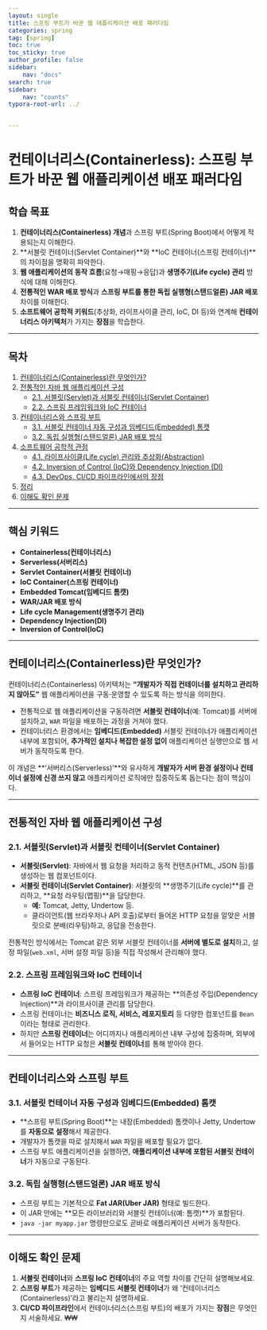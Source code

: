 ```yaml
---
layout: single
title: 스프링 부트가 바꾼 웹 애플리케이션 배포 패러다임
categories: spring
tag: [spring]
toc: true
toc_sticky: true
author_profile: false
sidebar:
    nav: "docs"
search: true
sidebar:
    nav: "counts"
typora-root-url: ../


---
```


# 컨테이너리스(Containerless): 스프링 부트가 바꾼 웹 애플리케이션 배포 패러다임

## 학습 목표
1. **컨테이너리스(Containerless) 개념**과 스프링 부트(Spring Boot)에서 어떻게 적용되는지 이해한다.
2. **서블릿 컨테이너(Servlet Container)**와 **IoC 컨테이너(스프링 컨테이너)**의 차이점을 명확히 파악한다.
3. **웹 애플리케이션의 동작 흐름**(요청→매핑→응답)과 **생명주기(Life cycle) 관리** 방식에 대해 이해한다.
4. **전통적인 WAR 배포 방식**과 **스프링 부트를 통한 독립 실행형(스탠드얼론) JAR 배포** 차이를 이해한다.
5. **소프트웨어 공학적 키워드**(추상화, 라이프사이클 관리, IoC, DI 등)와 연계해 **컨테이너리스 아키텍처**가 가지는 **장점**을 학습한다.

---

## 목차
1. [컨테이너리스(Containerless)란 무엇인가?](#컨테이너리스containerless란-무엇인가)
2. [전통적인 자바 웹 애플리케이션 구성](#전통적인-자바-웹-애플리케이션-구성)
   - [2.1. 서블릿(Servlet)과 서블릿 컨테이너(Servlet Container)](#21-서블릿servlet과-서블릿-컨테이너servlet-container)
   - [2.2. 스프링 프레임워크와 IoC 컨테이너](#22-스프링-프레임워크와-ioc-컨테이너)
3. [컨테이너리스와 스프링 부트](#컨테이너리스와-스프링-부트)
   - [3.1. 서블릿 컨테이너 자동 구성과 임베디드(Embedded) 톰캣](#31-서블릿-컨테이너-자동-구성과-임베디드embedded-톰캣)
   - [3.2. 독립 실행형(스탠드얼론) JAR 배포 방식](#32-독립-실행형스탠드얼론-jar-배포-방식)
4. [소프트웨어 공학적 관점](#소프트웨어-공학적-관점)
   - [4.1. 라이프사이클(Life cycle) 관리와 추상화(Abstraction)](#41-라이프사이클life-cycle-관리와-추상화abstraction)
   - [4.2. Inversion of Control (IoC)와 Dependency Injection (DI)](#42-inversion-of-control-ioc와-dependency-injection-di)
   - [4.3. DevOps, CI/CD 파이프라인에서의 장점](#43-devops-cicd-파이프라인에서의-장점)
5. [정리](#정리)
6. [이해도 확인 문제](#이해도-확인-문제)

---

## 핵심 키워드
- **Containerless(컨테이너리스)**
- **Serverless(서버리스)**
- **Servlet Container(서블릿 컨테이너)**
- **IoC Container(스프링 컨테이너)**
- **Embedded Tomcat(임베디드 톰캣)**
- **WAR/JAR 배포 방식**
- **Life cycle Management(생명주기 관리)**
- **Dependency Injection(DI)**
- **Inversion of Control(IoC)**

---

## 컨테이너리스(Containerless)란 무엇인가?
컨테이너리스(Containerless) 아키텍처는 **“개발자가 직접 컨테이너를 설치하고 관리하지 않아도”** 웹 애플리케이션을 구동·운영할 수 있도록 하는 방식을 의미한다.

- 전통적으로 웹 애플리케이션을 구동하려면 **서블릿 컨테이너**(예: Tomcat)를 서버에 설치하고, `WAR` 파일을 배포하는 과정을 거쳐야 했다.
- 컨테이너리스 환경에서는 **임베디드(Embedded)** 서블릿 컨테이너가 애플리케이션 내부에 포함되어, **추가적인 설치나 복잡한 설정 없이** 애플리케이션 실행만으로 웹 서버가 동작하도록 한다.

이 개념은 **‘서버리스(Serverless)’**와 유사하게 **개발자가 서버 환경 설정이나 컨테이너 설정에 신경 쓰지 않고** 애플리케이션 로직에만 집중하도록 돕는다는 점이 핵심이다.

---

## 전통적인 자바 웹 애플리케이션 구성

### 2.1. 서블릿(Servlet)과 서블릿 컨테이너(Servlet Container)
- **서블릿(Servlet)**: 자바에서 웹 요청을 처리하고 동적 컨텐츠(HTML, JSON 등)를 생성하는 웹 컴포넌트이다.
- **서블릿 컨테이너(Servlet Container)**: 서블릿의 **생명주기(Life cycle)**를 관리하고, **요청 라우팅(맵핑)**을 담당한다.
  - **예:** Tomcat, Jetty, Undertow 등.
  - 클라이언트(웹 브라우저나 API 호출)로부터 들어온 HTTP 요청을 알맞은 서블릿으로 분배(라우팅)하고, 응답을 전송한다.

전통적인 방식에서는 Tomcat 같은 외부 서블릿 컨테이너를 **서버에 별도로 설치**하고, 설정 파일(`web.xml`, 서버 설정 파일 등)을 직접 작성해서 관리해야 했다.

### 2.2. 스프링 프레임워크와 IoC 컨테이너
- **스프링 IoC 컨테이너**: 스프링 프레임워크가 제공하는 **의존성 주입(Dependency Injection)**과 라이프사이클 관리를 담당한다.
- 스프링 컨테이너는 **비즈니스 로직, 서비스, 레포지토리** 등 다양한 컴포넌트를 `Bean`이라는 형태로 관리한다.
- 하지만 **스프링 컨테이너**는 어디까지나 애플리케이션 내부 구성에 집중하며, 외부에서 들어오는 HTTP 요청은 **서블릿 컨테이너**를 통해 받아야 한다.

---

## 컨테이너리스와 스프링 부트

### 3.1. 서블릿 컨테이너 자동 구성과 임베디드(Embedded) 톰캣
- **스프링 부트(Spring Boot)**는 내장(Embedded) 톰캣이나 Jetty, Undertow를 **자동으로 설정**해서 제공한다.
- 개발자가 톰캣을 따로 설치해서 `WAR` 파일을 배포할 필요가 없다.
- 스프링 부트 애플리케이션을 실행하면, **애플리케이션 내부에 포함된 서블릿 컨테이너**가 자동으로 구동된다.

### 3.2. 독립 실행형(스탠드얼론) JAR 배포 방식
- 스프링 부트는 기본적으로 **Fat JAR(Uber JAR)** 형태로 빌드한다.
- 이 JAR 안에는 **모든 라이브러리와 서블릿 컨테이너(예: 톰캣)**가 포함된다.
- `java -jar myapp.jar` 명령만으로도 곧바로 애플리케이션 서버가 동작한다.

---

## 이해도 확인 문제

1. **서블릿 컨테이너**와 **스프링 IoC 컨테이너**의 주요 역할 차이를 간단히 설명해보세요.  
2. **스프링 부트**가 제공하는 **임베디드 서블릿 컨테이너**가 왜 ‘컨테이너리스(Containerless)’라고 불리는지 설명하세요.  
3. **CI/CD 파이프라인**에서 컨테이너리스(스프링 부트)의 배포가 가지는 **장점**은 무엇인지 서술하세요. ₩₩
